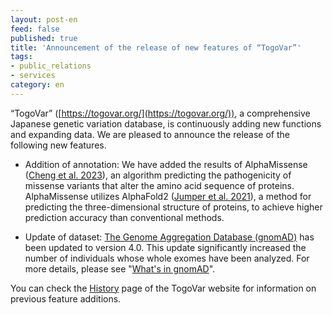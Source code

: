 ```yaml
---
layout: post-en
feed: false
published: true
title: 'Announcement of the release of new features of “TogoVar”'
tags:
- public_relations
- services
category: en
---
```

“TogoVar” ([https://togovar.org/](https://togovar.org/)), a comprehensive Japanese genetic variation database, is continuously adding new functions and expanding data. We are pleased to announce the release of the following new features.

- Addition of annotation: We have added the results of AlphaMissense ([Cheng et al. 2023](https://www.science.org/doi/10.1126/science.adg7492)), an algorithm predicting the pathogenicity of missense variants that alter the amino acid sequence of proteins. AlphaMissense utilizes AlphaFold2 ([Jumper et al. 2021](https://www.nature.com/articles/s41586-021-03819-2)), a method for predicting the three-dimensional structure of proteins, to achieve higher prediction accuracy than conventional methods.

- Update of dataset: [The Genome Aggregation Database (gnomAD)](https://gnomad.broadinstitute.org/) has been updated to version 4.0. This update significantly increased the number of individuals whose whole exomes have been analyzed. For more details, please see "[What's in gnomAD](https://gnomad.broadinstitute.org/stats)".

You can check the [History](https://grch38.togovar.org/doc/history) page of the TogoVar website for information on previous feature additions.
